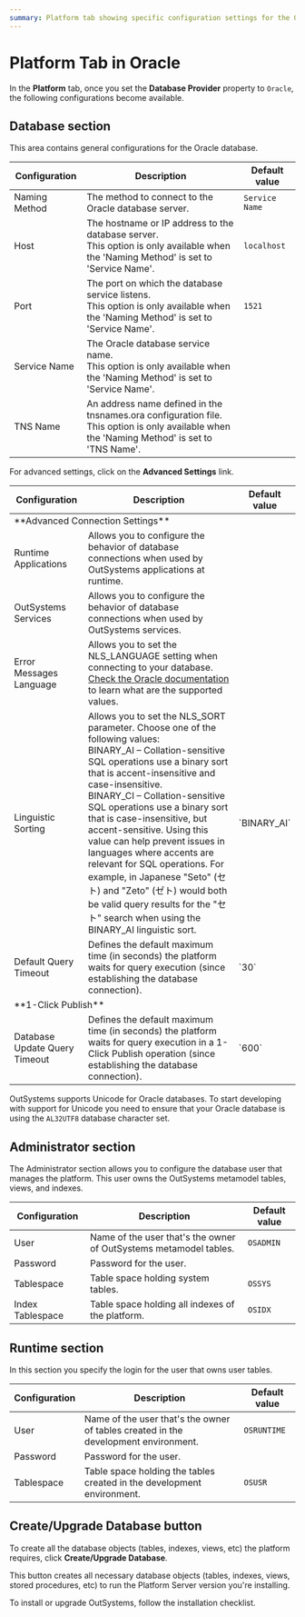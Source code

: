 ```yaml
---
summary: Platform tab showing specific configuration settings for the Oracle database provider.
---
```


# Platform Tab in Oracle

In the **Platform** tab, once you set the **Database Provider** property to
`Oracle`, the following configurations become available.

## Database section

This area contains general configurations for the Oracle database.

Configuration | Description | Default value  
--------------|-------------|--------------  
Naming Method | The method to connect to the Oracle database server. | `Service Name`  
Host | The hostname or IP address to the database server.<br/>This option is only available when the 'Naming Method' is set to 'Service Name'. | `localhost`
Port | The port on which the database service listens.<br/>This option is only available when the 'Naming Method' is set to 'Service Name'. | `1521`
Service Name | The Oracle database service name.<br/>This option is only available when the 'Naming Method' is set to 'Service Name'. |
TNS Name | An address name defined in the tnsnames.ora configuration file.<br/>This option is only available when the 'Naming Method' is set to 'TNS Name'. |

For advanced settings, click on the **Advanced Settings** link.

<table markdown="1">
<thead>
<tr>
<th>Configuration</th>
<th>Description</th>
<th>Default value</th>
</tr>
</thead>
<tbody>
<tr>
<td colspan="3">
**Advanced Connection Settings**
</td>
</tr>
<tr>
<td>Runtime Applications</td>
<td>Allows you to configure the behavior of database connections when used by OutSystems applications at runtime.</td>
<td></td>
</tr>
<tr>
<td>OutSystems Services</td>
<td>Allows you to configure the behavior of database connections when used by OutSystems services.</td>
<td></td>
</tr>
<tr>
<td>Error Messages Language</td>
<td>Allows you to set the NLS_LANGUAGE setting when connecting to your database.<br/>
<a target="_blank" href="http://docs.oracle.com/cd/B28359_01/server.111/b28298/applocaledata.htm" rel="external nofollow" class="external">Check the Oracle documentation</a> to learn what are the supported values.</td>
<td></td>
</tr>
<tr>
<td>Linguistic Sorting</td>
<td>Allows you to set the NLS_SORT parameter. Choose one of the following values:<br/>
BINARY_AI – Collation-sensitive SQL operations use a binary sort that is accent-insensitive and case-insensitive.<br/>
BINARY_CI – Collation-sensitive SQL operations use a binary sort that is case-insensitive, but accent-sensitive. Using this value can help prevent issues in languages where accents are relevant for SQL operations. For example, in Japanese "Seto" (セト) and "Zeto" (ゼト) would both be valid query results for the "セト" search when using the BINARY_AI linguistic sort.</td>
<td>`BINARY_AI`</td>
</tr>
<tr>
<td>Default Query Timeout</td>
<td>Defines the default maximum time (in seconds) the platform waits for query execution (since establishing the database connection).</td>
<td>`30`</td>
</tr>
<tr>
<td colspan="3">
**1-Click Publish**
</td>
</tr>
<tr>
<td>Database Update Query Timeout</td>
<td>Defines the default maximum time (in seconds) the platform waits for query execution in a 1-Click Publish operation (since establishing the database connection).</td>
<td>`600`</td>
</tr>
</tbody>
</table>

OutSystems supports Unicode for Oracle databases. To start developing with support for Unicode you need to ensure that your Oracle database is using the `AL32UTF8` database character set.

## Administrator section

The Administrator section allows you to configure the database user that manages the platform. This user owns the OutSystems metamodel tables, views, and indexes.

Configuration | Description | Default value  
--------------|-------------|--------------  
User | Name of the user that's the owner of OutSystems metamodel tables. | `OSADMIN`  
Password | Password for the user. |  
Tablespace | Table space holding system tables. | `OSSYS`  
Index Tablespace | Table space holding all indexes of the platform. | `OSIDX`  
  
## Runtime section

In this section you specify the login for the user that owns user tables.

Configuration | Description | Default value  
--------------|-------------|--------------  
User | Name of the user that's the owner of tables created in the development environment. | `OSRUNTIME`  
Password | Password for the user. |
Tablespace | Table space holding the tables created in the development environment. | `OSUSR`

## Create/Upgrade Database button

To create all the database objects (tables, indexes, views, etc) the platform requires, click **Create/Upgrade Database**.

This button creates all necessary database objects (tables, indexes, views, stored procedures, etc) to run the Platform Server version you're installing.

To install or upgrade OutSystems, follow the installation checklist.
